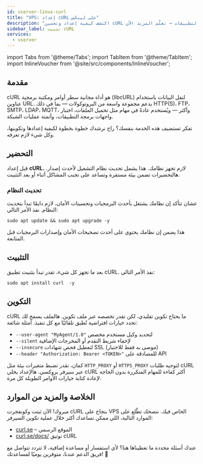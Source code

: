 ```yaml
---
id: vserver-linux-curl
title: "VPS: إعداد cURL على لينكس"
description: "اكتشف كيفية إعداد وتحسين cURL لنقل البيانات بكفاءة واختبار واجهات برمجة التطبيقات → تعلّم المزيد الآن"
sidebar_label: تثبيت cURL
services:
  - vserver
---
```


import Tabs from '@theme/Tabs';
import TabItem from '@theme/TabItem';
import InlineVoucher from '@site/src/components/InlineVoucher';

## مقدمة

cURL هو أداة مجانية سطر أوامر ومكتبة برمجية (libcURL) لنقل البيانات باستخدام عناوين URL. يدعم مجموعة واسعة من البروتوكولات — بما في ذلك HTTP(S)، FTP، SMTP، LDAP، MQTT، وأكثر — ويُستخدم عادةً في مهام مثل تحميل الملفات، اختبار واجهات برمجة التطبيقات، وأتمتة عمليات الشبكة.

تفكر تستضيف هذه الخدمة بنفسك؟ راح نرشدك خطوة بخطوة لكيفية إعدادها وتكوينها، وكل شيء لازم تعرفه.

<InlineVoucher />

## التحضير

قبل إعداد **cURL**، لازم تجهز نظامك. هذا يشمل تحديث نظام التشغيل لأحدث إصدار. هالتحضيرات تضمن بيئة مستقرة وتساعد على تجنب المشاكل أثناء أو بعد التثبيت.

### تحديث النظام
عشان تتأكد إن نظامك يشتغل بأحدث البرمجيات وتحسينات الأمان، لازم دايمًا تبدأ بتحديث النظام. نفذ الأمر التالي:

```
sudo apt update && sudo apt upgrade -y
```
هذا يضمن إن نظامك يحتوي على أحدث تصحيحات الأمان وإصدارات البرمجيات قبل المتابعة.

## التثبيت

بعد ما تجهز كل شيء، تقدر تبدأ بتثبيت تطبيق cURL. نفذ الأمر التالي:

```console
sudo apt install curl  -y
```

## التكوين

cURL ما يحتاج تكوين تقليدي، لكن تقدر تخصصه عبر ملف تكوين. هالملف يسمح لك تحدد خيارات افتراضية تُطبق تلقائيًا مع كل تنفيذ. أمثلة شائعة:

- `--user-agent "MyAgent/1.0"` لتحديد وكيل مستخدم مخصص  
- `--silent` لإخفاء شريط التقدم أو المخرجات الإضافية  
- `--insecure` لتعطيل فحص شهادات SSL (موصى به فقط للاختبار)  
- `--header "Authorization: Bearer <TOKEN>"` للمصادقة على API  

كمان، تقدر تضبط متغيرات بيئة مثل `HTTP_PROXY` أو `HTTPS_PROXY` لتوجيه طلبات cURL عبر سيرفر بروكسي. هالإعداد يخلي cURL أكثر كفاءة للمهام المتكررة بدون الحاجة لإعادة كتابة خيارات الأوامر الطويلة كل مرة.

## الخلاصة والمزيد من الموارد

مبروك! الآن ثبتت وكونفجرت cURL بنجاح على VPS الخاص فيك. ننصحك تطّلع على الموارد التالية، اللي ممكن تساعدك أكثر خلال عملية تكوين السيرفر:

- [curl.se](https://curl.se/) – الموقع الرسمي  
- [curl.se/docs/](https://curl.se/docs/) توثيق cURL

عندك أسئلة محددة ما تغطيناها هنا؟ لأي استفسار أو مساعدة إضافية، لا تتردد تتواصل مع فريق الدعم عندنا، متوفرين يوميًا لمساعدتك! 🙂

<InlineVoucher />